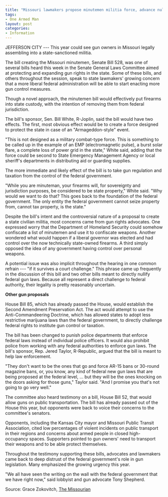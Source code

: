 ```yaml
---
title: "Missouri lawmakers propose minutemen militia force, advance nullification of federal gun laws"
tags:
- One Armed Man
layout: post
categories:
- Information
---
```


JEFFERSON CITY --- This year could see gun owners in Missouri legally assembling into a state-sanctioned militia.

The bill creating the Missouri minutemen, Senate Bill 528, was one of several bills heard this week in the Senate General Laws Committee aimed at protecting and expanding gun rights in the state. Some of these bills, and others throughout the session, speak to state lawmakers' growing concern that a more liberal federal administration will be able to start enacting more gun control measures.

Though a novel approach, the minutemen bill would effectively put firearms into state custody, with the intention of removing them from federal jurisdiction.

The bill's sponsor, Sen. Bill White, R-Joplin, said the bill would have two effects. The first, most obvious effect would be to create a force designed to protect the state in case of an "Armageddon-style" event.

"This is not designed as a military combat-type force. This is something to be called up in the example of an EMP (electromagnetic pulse), a burst solar flare, a complete loss of power grid in the state," White said, adding that the force could be second to State Emergency Management Agency or local sheriff's departments in distributing aid or guarding supplies.

The more immediate and likely effect of the bill is to take gun regulation and taxation from the control of the federal government.

"While you are minuteman, your firearms will, for sovereignty and jurisdiction purposes, be considered to be state property," White said. "Why would we want to do that? This goes back to the foundation of the federal government. The only entity the federal government cannot seize property from, cannot tax property, is the state."

Despite the bill's intent and the controversial nature of a proposal to create a state civilian militia, most concerns came from gun rights advocates. One expressed worry that the Department of Homeland Security could somehow confiscate a list of minutemen and use it to confiscate weapons. Another wondered what would happen if a liberal governor was elected and had control over the now technically state-owned firearms. A third simply opposed the idea of any government having control over personal weapons.

A potential issue was also implicit throughout the hearing in one common refrain --- "if it survives a court challenge." This phrase came up frequently in the discussion of this bill and two other bills meant to directly nullify federal gun laws. Because all represent a direct challenge to federal authority, their legality is pretty reasonably uncertain.

**Other gun proposals**

House Bill 85, which has already passed the House, would establish the Second Amendment Preservation Act. The act would attempt to use the Anti-Commandeering Doctrine, which has allowed states to adopt less restrictive marijuana laws than the federal government, to directly challenge federal rights to institute gun control or taxation.

The bill has been changed to punish police departments that enforce federal laws instead of individual police officers. It would also prohibit police from working with any federal authorities to enforce gun laws. The bill's sponsor, Rep. Jered Taylor, R-Republic, argued that the bill is meant to help law enforcement.

"They don't want to be the ones that go and force AR-15 bans or 30-round magazine bans, or, you know, any kind of federal new gun laws that are being proposed at the federal level, ... but they will be the ones knocking on the doors asking for those guns," Taylor said. "And I promise you that's not going to go very well."

The committee also heard testimony on a bill, House Bill 52, that would allow guns on public transportation. The bill has already passed out of the House this year, but opponents were back to voice their concerns to the committee's senators.

Opponents, including the Kansas City mayor and Missouri Public Transit Association, cited low percentages of violent incidents on public transport in their regions and concerns about armed people in closed high-occupancy spaces. Supporters pointed to gun owners' need to transport their weapons and to be able protect themselves.

Throughout the testimony supporting these bills, advocates and lawmakers came back to deep distrust of the federal government's role in gun legislation. Many emphasized the growing urgency this year.

"We all have seen the writing on the wall with the federal government that we have right now," said lobbyist and gun advocate Tony Shepherd.

Source: Grace Zokovitch, [The Missourian](https://www.columbiamissourian.com/news/state_news/missouri-lawmakers-propose-minutemen-militia-force-advance-nullification-of-federal-gun-laws/article_1426b524-922b-11eb-8667-cbf32ab8e23c.html)